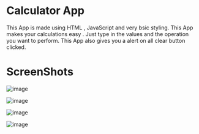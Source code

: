 # Calculator App #
  This App is made using HTML , JavaScript and very bsic styling.
  This App makes your calculations easy .
  Just type in the values and the operation you want to perform.
  This App also gives you a alert on all clear button clicked.
  
 # ScreenShots #
  
  ![image](https://user-images.githubusercontent.com/56113584/138549488-935eba63-fd13-4d4b-8ffa-307bd581f3b6.png)

  ![image](https://user-images.githubusercontent.com/56113584/138549514-8c77381f-9116-4651-a2b9-96563bffbea1.png)

  ![image](https://user-images.githubusercontent.com/56113584/138549532-15871ad2-e9db-498f-a989-a3130d5e73d7.png)

  ![image](https://user-images.githubusercontent.com/56113584/138549589-ae1c5599-f8af-4214-a6a6-fad6c9443635.png)
